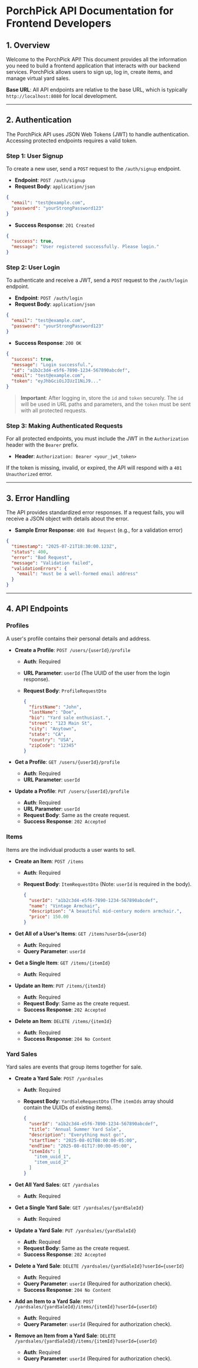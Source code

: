 # PorchPick API Documentation for Frontend Developers

## 1. Overview

Welcome to the PorchPick API! This document provides all the information you need to build a frontend application that interacts with our backend services. PorchPick allows users to sign up, log in, create items, and manage virtual yard sales.

**Base URL**: All API endpoints are relative to the base URL, which is typically `http://localhost:8080` for local development.

---

## 2. Authentication

The PorchPick API uses JSON Web Tokens (JWT) to handle authentication. Accessing protected endpoints requires a valid token.

### Step 1: User Signup

To create a new user, send a `POST` request to the `/auth/signup` endpoint.

- **Endpoint**: `POST /auth/signup`
- **Request Body**: `application/json`

```json
{
  "email": "test@example.com",
  "password": "yourStrongPassword123"
}
```

- **Success Response**: `201 Created`

```json
{
  "success": true,
  "message": "User registered successfully. Please login."
}
```

### Step 2: User Login

To authenticate and receive a JWT, send a `POST` request to the `/auth/login` endpoint.

- **Endpoint**: `POST /auth/login`
- **Request Body**: `application/json`

```json
{
  "email": "test@example.com",
  "password": "yourStrongPassword123"
}
```

- **Success Response**: `200 OK`

```json
{
  "success": true,
  "message": "Login successful.",
  "id": "a1b2c3d4-e5f6-7890-1234-567890abcdef",
  "email": "test@example.com",
  "token": "eyJhbGciOiJIUzI1NiJ9..."
}
```
> **Important**: After logging in, store the `id` and `token` securely. The `id` will be used in URL paths and parameters, and the `token` must be sent with all protected requests.

### Step 3: Making Authenticated Requests

For all protected endpoints, you must include the JWT in the `Authorization` header with the `Bearer` prefix.

- **Header**: `Authorization: Bearer <your_jwt_token>`

If the token is missing, invalid, or expired, the API will respond with a `401 Unauthorized` error.

---

## 3. Error Handling

The API provides standardized error responses. If a request fails, you will receive a JSON object with details about the error.

- **Sample Error Response**: `400 Bad Request` (e.g., for a validation error)

```json
{
  "timestamp": "2025-07-21T18:30:00.123Z",
  "status": 400,
  "error": "Bad Request",
  "message": "Validation failed",
  "validationErrors": {
    "email": "must be a well-formed email address"
  }
}
```

---

## 4. API Endpoints

### Profiles

A user's profile contains their personal details and address.

- **Create a Profile**: `POST /users/{userId}/profile`
  - **Auth**: Required
  - **URL Parameter**: `userId` (The UUID of the user from the login response).
  - **Request Body**: `ProfileRequestDto`

    ```json
    {
      "firstName": "John",
      "lastName": "Doe",
      "bio": "Yard sale enthusiast.",
      "street": "123 Main St",
      "city": "Anytown",
      "state": "CA",
      "country": "USA",
      "zipCode": "12345"
    }
    ```

- **Get a Profile**: `GET /users/{userId}/profile`
  - **Auth**: Required
  - **URL Parameter**: `userId`

- **Update a Profile**: `PUT /users/{userId}/profile`
  - **Auth**: Required
  - **URL Parameter**: `userId`
  - **Request Body**: Same as the create request.
  - **Success Response**: `202 Accepted`

### Items

Items are the individual products a user wants to sell.

- **Create an Item**: `POST /items`
  - **Auth**: Required
  - **Request Body**: `ItemRequestDto` (Note: `userId` is required in the body).

    ```json
    {
      "userId": "a1b2c3d4-e5f6-7890-1234-567890abcdef",
      "name": "Vintage Armchair",
      "description": "A beautiful mid-century modern armchair.",
      "price": 150.00
    }
    ```

- **Get All of a User's Items**: `GET /items?userId={userId}`
  - **Auth**: Required
  - **Query Parameter**: `userId`

- **Get a Single Item**: `GET /items/{itemId}`
  - **Auth**: Required

- **Update an Item**: `PUT /items/{itemId}`
  - **Auth**: Required
  - **Request Body**: Same as the create request.
  - **Success Response**: `202 Accepted`

- **Delete an Item**: `DELETE /items/{itemId}`
  - **Auth**: Required
  - **Success Response**: `204 No Content`

### Yard Sales

Yard sales are events that group items together for sale.

- **Create a Yard Sale**: `POST /yardsales`
  - **Auth**: Required
  - **Request Body**: `YardSaleRequestDto` (The `itemIds` array should contain the UUIDs of existing items).

    ```json
    {
      "userId": "a1b2c3d4-e5f6-7890-1234-567890abcdef",
      "title": "Annual Summer Yard Sale",
      "description": "Everything must go!",
      "startTime": "2025-08-01T08:00:00-05:00",
      "endTime": "2025-08-01T17:00:00-05:00",
      "itemIds": [
        "item_uuid_1",
        "item_uuid_2"
      ]
    }
    ```

- **Get All Yard Sales**: `GET /yardsales`
  - **Auth**: Required

- **Get a Single Yard Sale**: `GET /yardsales/{yardSaleId}`
  - **Auth**: Required

- **Update a Yard Sale**: `PUT /yardsales/{yardSaleId}`
  - **Auth**: Required
  - **Request Body**: Same as the create request.
  - **Success Response**: `202 Accepted`

- **Delete a Yard Sale**: `DELETE /yardsales/{yardSaleId}?userId={userId}`
  - **Auth**: Required
  - **Query Parameter**: `userId` (Required for authorization check).
  - **Success Response**: `204 No Content`

- **Add an Item to a Yard Sale**: `POST /yardsales/{yardSaleId}/items/{itemId}?userId={userId}`
  - **Auth**: Required
  - **Query Parameter**: `userId` (Required for authorization check).

- **Remove an Item from a Yard Sale**: `DELETE /yardsales/{yardSaleId}/items/{itemId}?userId={userId}`
  - **Auth**: Required
  - **Query Parameter**: `userId` (Required for authorization check).
